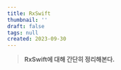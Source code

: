 ```yaml
---
title: RxSwift
thumbnail: ''
draft: false
tags: null
created: 2023-09-30
---
```



 > 
 > **RxSwift에 대해 간단히 정리해본다.**
